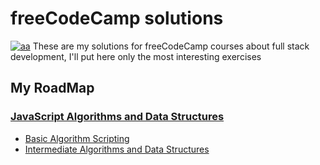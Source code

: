 # freeCodeCamp solutions

[![aa](https://camo.githubusercontent.com/60c67cf9ac2db30d478d21755289c423e1f985c6/68747470733a2f2f73332e616d617a6f6e6177732e636f6d2f66726565636f646563616d702f776964652d736f6369616c2d62616e6e65722e706e67)](https://www.freecodecamp.org/learn/)
These are my solutions for freeCodeCamp courses about full stack development, I'll put here only the most interesting exercises 
## My RoadMap

### [JavaScript Algorithms and Data Structures](https://www.freecodecamp.org/learn/javascript-algorithms-and-data-structures/)
* [Basic Algorithm Scripting](https://github.com/camilojimenezj/freeCodeCamp-solutions/tree/main/JavaScript%20Algorithms%20and%20Data%20Structures/Basic%20Algorithm%20Scripting)
* [Intermediate Algorithms and Data Structures](https://github.com/camilojimenezj/freeCodeCamp-solutions/tree/main/JavaScript%20Algorithms%20and%20Data%20Structures/Intermediate%20Algorithm%20Scripting)


